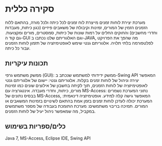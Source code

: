 # סקירה כללית

מערכת יצירת לוחות זמנים מייצרת לוח זמנים לכל כיתה ולכל מורה, בהתאם ללוח הזמנים הזמין של המורים, זמינות וקיבולת של משאבים פיזיים (כגון כיתות, מעבדות וחדרי מחשבים) והחוקים החלים על רמות שונות של כיתות, סמסטרים, מורים ומקצועות. גם קוד ה-GUI וגם האלגוריתם שלנו נכתבו ב-JAVA, מה שהפך את הפרויקט לפלטפורמה בלתי תלויה. אלגוריתם גנטי שימש לאופטימיזציה של תזמון לוחות הזמנים עבור כל כיתה.

## תכונות עיקריות
ממשק משתמש גרפי (GUI): ממשק ידידותי למשתמש שנכתב ב-Swing API המאפשר יצירה וניהול של לוחות זמנים בקלות.
אלגוריתם גנטי: יישום של אלגוריתם גנטי לאופטימיזציה של לוחות הזמנים, תוך לקיחה בחשבון של אילוצים שונים כמו זמינות מורים, כיתות, וחדרי מעבדה.
אינטגרציה עם MS-Access: נתוני המערכת נשמרים בבסיס נתונים של MS-Access, המאפשר גישה קלה למידע.
אופטימיזציה דינאמית: המערכת יכולה לעדכן לוחות זמנים בזמן אמת בהתאם לשינויים בזמינות המשאבים או המורים.
תמיכה בריבוי משתמשים: מערכת התומכת בעבודה של מספר משתמשים במקביל, מה שמאפשר ניהול יעיל של לוחות הזמנים.

## כלים/ספריות בשימוש
Java 7, MS-Access, Eclipse IDE, Swing API
